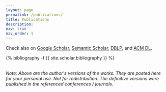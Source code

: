 ```yaml
---
layout: page
permalink: /publications/
title: Publications
description: 
nav: true
nav_order: 1
---
```


Check also on <a href="https://scholar.google.com/citations?user=FPtbo2oAAAAJ">Google Scholar</a>, <a href="https://www.semanticscholar.org/author/Yannic-Noller/32628820">Semantic Scholar</a>, <a href="https://dblp.uni-trier.de/pers/hd/n/Noller:Yannic">DBLP</a>, and <a href="https://dl.acm.org/author_page.cfm?id=99659237941">ACM DL</a>.<br>

<!-- _pages/publications.md -->
<div class="publications">

{% bibliography -f {{ site.scholar.bibliography }} %}

</div>

<br>
<i>
Note: Above are the author's versions of the works. They are posted here for your personal use. Not for redistribution. The definitive versions were published in the referenced conferences / journals.
</i>